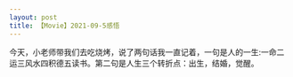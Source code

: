 ```yaml
---
layout: post
title: 【Movie】2021-09-5感悟
---
```


今天，小老师带我们去吃烧烤，说了两句话我一直记着，一句是人的一生:一命二运三风水四积德五读书。第二句是人生三个转折点：出生，结婚，觉醒。